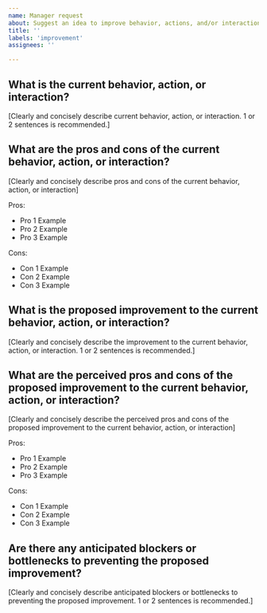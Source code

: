 ```yaml
---
name: Manager request
about: Suggest an idea to improve behavior, actions, and/or interactions
title: ''
labels: 'improvement'
assignees: ''

---
```


## What is the current behavior, action, or interaction?
[Clearly and concisely describe current behavior, action, or interaction.  1 or 2 sentences is recommended.]

## What are the pros and cons of the current behavior, action, or interaction?
[Clearly and concisely describe pros and cons of the current behavior, action, or interaction]

Pros:

- Pro 1 Example
- Pro 2 Example
- Pro 3 Example

Cons:

- Con 1 Example
- Con 2 Example
- Con 3 Example

## What is the proposed improvement to the current behavior, action, or interaction?
[Clearly and concisely describe the improvement to the current behavior, action, or interaction.  1 or 2 sentences is recommended.]

## What are the perceived pros and cons of the proposed improvement to the current behavior, action, or interaction?
[Clearly and concisely describe the perceived pros and cons of the proposed improvement to the current behavior, action, or interaction]

Pros:

- Pro 1 Example
- Pro 2 Example
- Pro 3 Example

Cons:

- Con 1 Example
- Con 2 Example
- Con 3 Example

## Are there any anticipated blockers or bottlenecks to preventing the proposed improvement?
[Clearly and concisely describe anticipated blockers or bottlenecks to preventing the proposed improvement.  1 or 2 sentences is recommended.]